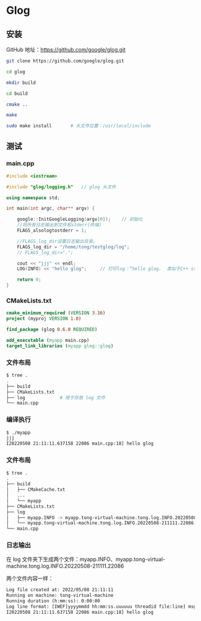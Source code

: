 # Glog

## 安装

GitHub 地址：https://github.com/google/glog.git

```bash
git clone https://github.com/google/glog.git

cd glog

mkdir build

cd build

cmake ..

make

sudo make install		# 头文件位置：/usr/local/include
```

## 测试

### main.cpp

```cpp
#include <iostream>

#include "glog/logging.h"   // glog 头文件

using namespace std;

int main(int argc, char** argv) {

    google::InitGoogleLogging(argv[0]);    // 初始化
    //将所有日志输出到文件和stderr(终端)
    FLAGS_alsologtostderr = 1;

    //FLAGS_log_dir设置日志输出目录。
    FLAGS_log_dir = "/home/tong/testglog/log"; 
    // FLAGS_log_dir=".";   

    cout << "jjj" << endl;
    LOG(INFO) << "hello glog";     // 打印log：“hello glog.  类似于C++ stream

    return 0;
}
```



### CMakeLists.txt

```cmake
cmake_minimum_required (VERSION 3.16)
project (myproj VERSION 1.0)

find_package (glog 0.6.0 REQUIRED)

add_executable (myapp main.cpp)
target_link_libraries (myapp glog::glog)
```



### 文件布局

```bash
$ tree .
.
├── build
├── CMakeLists.txt
├── log				# 用于存放 log 文件
└── main.cpp
```



### 编译执行

```bash
$ ./myapp
jjj
I20220508 21:11:11.637158 22086 main.cpp:18] hello glog
```



### 文件布局

```bash
$ tree .
.
├── build
│   ├── CMakeCache.txt
│   ...
│   └── myapp
├── CMakeLists.txt
├── log
│   ├── myapp.INFO -> myapp.tong-virtual-machine.tong.log.INFO.20220508-211111.22086
│   └── myapp.tong-virtual-machine.tong.log.INFO.20220508-211111.22086
└── main.cpp
```



### 日志输出

在 log 文件夹下生成两个文件：myapp.INFO、myapp.tong-virtual-machine.tong.log.INFO.20220508-211111.22086

两个文件内容一样：

```txt
Log file created at: 2022/05/08 21:11:11
Running on machine: tong-virtual-machine
Running duration (h:mm:ss): 0:00:00
Log line format: [IWEF]yyyymmdd hh:mm:ss.uuuuuu threadid file:line] msg
I20220508 21:11:11.637158 22086 main.cpp:18] hello glog
```

